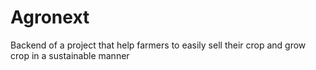 # Agronext
Backend of a project that help farmers to easily sell their crop and grow crop in a sustainable manner

